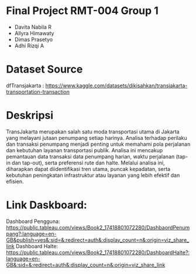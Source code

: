 # Final Project RMT-004 Group 1

- Davita Nabila R
- Allyra Himawaty
- Dimas Prasetyo
- Adhi Rizqi A

# Dataset Source
dfTransjakarta : https://www.kaggle.com/datasets/dikisahkan/transjakarta-transportation-transaction

# Deskripsi
TransJakarta merupakan salah satu moda transportasi utama di Jakarta yang melayani jutaan penumpang setiap harinya.
Analisa terhadap perilaku dan transaksi penumpang menjadi penting untuk memahami pola perjalanan dan kebutuhan layanan transportasi publik.
Analisa ini mencakup pemantauan data transaksi data penumpang harian, waktu perjalanan (tap-in dan tap-out), serta preferensi rute dan halte. 
Melalui analisa ini, diharapkan dapat diidentifikasi tren utama, puncak kepadatan, serta kebutuhan peningkatan infrastruktur atau layanan yang lebih efektif dan efisien.

# Link Daskboard:
Dashboard Pengguna: https://public.tableau.com/views/Book2_17418801072280/DashbaordPenumpang?:language=en-GB&publish=yes&:sid=&:redirect=auth&:display_count=n&:origin=viz_share_link
Dashboard Halte: https://public.tableau.com/views/Book2_17418801072280/DashboardHalte?:language=en-GB&:sid=&:redirect=auth&:display_count=n&:origin=viz_share_link
